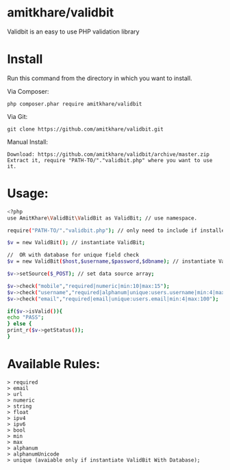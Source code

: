 # amitkhare/validbit
Validbit is an easy to use PHP validation library

# Install

Run this command from the directory in which you want to install.

Via Composer:

    php composer.phar require amitkhare/validbit

Via Git:

    git clone https://github.com/amitkhare/validbit.git

Manual Install:

    Download: https://github.com/amitkhare/validbit/archive/master.zip
    Extract it, require "PATH-TO/"."validbit.php" where you want to use it.

# Usage:
```sh
<?php
use AmitKhare\ValidBit\ValidBit as ValidBit; // use namespace.

require("PATH-TO/"."validbit.php"); // only need to include if installed manually.

$v = new ValidBit(); // instantiate ValidBit;

//  OR with database for unique field check
$v = new ValidBit($host,$username,$password,$dbname); // instantiate ValidBit With Database features;

$v->setSource($_POST); // set data source array;

$v->check("mobile","required|numeric|min:10|max:15");
$v->check("username","required|alphanum|unique:users.username|min:4|max:20");
$v->check("email","required|email|unique:users.email|min:4|max:100");

if($v->isValid()){
echo "PASS";
} else {
print_r($v->getStatus());
}
```

# Available Rules:
    > required
    > email
    > url
    > numeric
    > string
    > float
    > ipv4
    > ipv6
    > bool
    > min
    > max
    > alphanum
    > alphanumUnicode
    > unique (avaiable only if instantiate ValidBit With Database);
